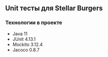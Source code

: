 ## Unit тесты для Stellar Burgers

### Технологии в проекте
- Java 11
- JUnit 4.13.1
- Mockito 3.12.4
- Jacoco 0.8.7